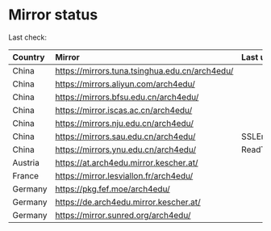 <script src="./time.js"></script>
# Mirror status
Last check: <script type="text/javascript">localize(1686626310.0432968);</script>

|Country|Mirror|Last update|
|:------|:-----|:----------|
|China|https://mirrors.tuna.tsinghua.edu.cn/arch4edu/|<script type="text/javascript">localize(1686594663);</script>|
|China|https://mirrors.aliyun.com/arch4edu/|<script type="text/javascript">localize(1686551739);</script>|
|China|https://mirrors.bfsu.edu.cn/arch4edu/|<script type="text/javascript">localize(1686594663);</script>|
|China|https://mirror.iscas.ac.cn/arch4edu/|<script type="text/javascript">localize(1686594663);</script>|
|China|https://mirrors.nju.edu.cn/arch4edu/|<script type="text/javascript">localize(1686508544);</script>|
|China|https://mirrors.sau.edu.cn/arch4edu/|SSLError|
|China|https://mirrors.ynu.edu.cn/arch4edu/|ReadTimeout|
|Austria|https://at.arch4edu.mirror.kescher.at/|<script type="text/javascript">localize(1686594663);</script>|
|France|https://mirror.lesviallon.fr/arch4edu/|<script type="text/javascript">localize(1686594663);</script>|
|Germany|https://pkg.fef.moe/arch4edu/|<script type="text/javascript">localize(1686594663);</script>|
|Germany|https://de.arch4edu.mirror.kescher.at/|<script type="text/javascript">localize(1686594663);</script>|
|Germany|https://mirror.sunred.org/arch4edu/|<script type="text/javascript">localize(1686594663);</script>|

<script src="./tablefilter/tablefilter.js"></script>
<script src="./table.js"></script>